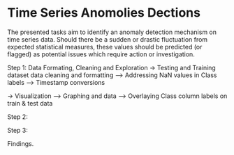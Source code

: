 # Time Series Anomolies Dections

The presented tasks aim to identify an anomaly detection mechanism on time series data.
Should there be a sudden or drastic fluctuation from expected statistical measures,
these values should be predicted (or flagged) as potential issues which require action or investigation.

Step 1: Data Formating, Cleaning and Exploration
-> Testing and Training dataset data cleaning and formatting
--> Addressing NaN values in Class labels
--> Timestamp conversions

-> Visualization
--> Graphing <timestamp> and <eventTime> data
--> Overlaying Class column labels on train & test data

Step 2: 

Step 3: 


Findings.



